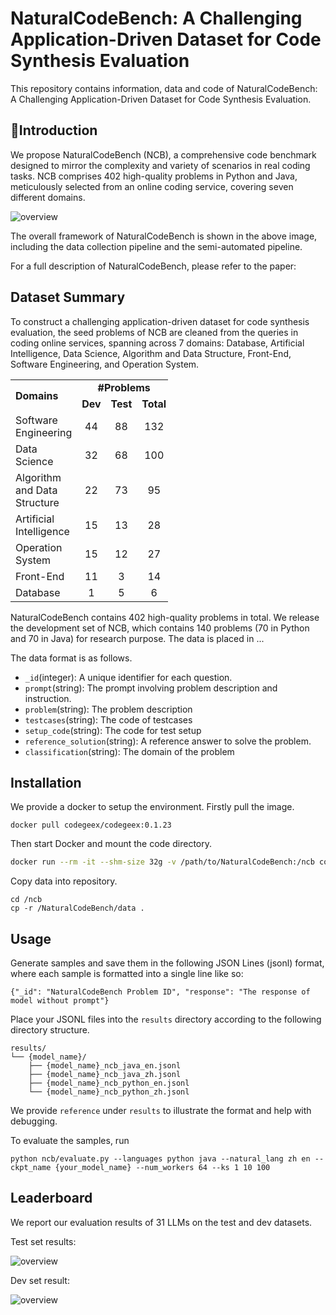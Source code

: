 # NaturalCodeBench: A Challenging Application-Driven Dataset for Code Synthesis Evaluation

This repository contains information, data and code of NaturalCodeBench: A Challenging Application-Driven Dataset for Code Synthesis Evaluation.

## 📌Introduction

We propose  NaturalCodeBench (NCB), a comprehensive code benchmark designed to mirror the complexity and variety of scenarios in real coding tasks. NCB comprises 402 high-quality problems in Python and Java, meticulously selected from an online coding service, covering seven different domains. 

![overview](https://github.com/THUDM/NaturalCodeBench/tree/main/assets/overview.png)

The overall framework of NaturalCodeBench is shown in the above image, including the data collection pipeline and the semi-automated pipeline.

For a full description of NaturalCodeBench, please refer to the paper: 

## Dataset Summary

To construct a challenging application-driven dataset for code synthesis evaluation, the seed problems of NCB are cleaned from the queries in coding online services, spanning across 7 domains: Database, Artificial Intelligence, Data Science, Algorithm and Data Structure, Front-End, Software Engineering, and Operation System.

<table style="width: 50%;">
    <tr>
        <td rowspan="2" style="width: 400px;"><strong>Domains</strong></td>
        <td colspan="3" align="center"><strong>#Problems</strong></td>
    </tr>
    <tr>
        <td align="center"><strong>Dev</strong></td>
        <td align="center"><strong>Test</strong></td>
        <td align="center"><strong>Total</strong></td>
    </tr>
    <tr>
        <td>Software Engineering</td>
        <td align="center">44</td>
        <td align="center">88</td>
        <td align="center">132</td>
    </tr>
    <tr>
        <td>Data Science</td>
        <td align="center">32</td>
        <td align="center">68</td>
        <td align="center">100</td>
    </tr>
    <tr>
        <td>Algorithm and Data Structure</td>
        <td align="center">22</td>
        <td align="center">73</td>
        <td align="center">95</td>
    </tr>
    <tr>
        <td>Artificial Intelligence</td>
        <td align="center">15</td>
        <td align="center">13</td>
        <td align="center">28</td>
    </tr>
    <tr>
        <td>Operation System</td>
        <td align="center">15</td>
        <td align="center">12</td>
        <td align="center">27</td>
    </tr>
    <tr>
        <td>Front-End</td>
        <td align="center">11</td>
        <td align="center">3</td>
        <td align="center">14</td>
    </tr>
    <tr>
        <td>Database</td>
        <td align="center">1</td>
        <td align="center">5</td>
        <td align="center">6</td>
    </tr>
</table>

NaturalCodeBench contains 402 high-quality problems in total. We release the development set of NCB, which contains 140 problems (70 in Python and 70 in Java) for research purpose. The data is placed in ...

The data format is as follows.

- ```_id```(integer): A unique identifier for each question.
- ```prompt```(string): The prompt involving problem description and instruction.
- ```problem```(string): The problem description
- ```testcases```(string): The code of testcases
- ```setup_code```(string): The code for test setup
- ```reference_solution```(string): A reference answer to solve the problem.
- ```classification```(string): The domain of the problem

## Installation

We provide a docker to setup the environment. Firstly pull the image.

```
docker pull codegeex/codegeex:0.1.23
```

Then start Docker and mount the code directory.

```bash
docker run --rm -it --shm-size 32g -v /path/to/NaturalCodeBench:/ncb codegeex/codegeex:0.1.23 /bin/bash
```

Copy data into repository.

```
cd /ncb
cp -r /NaturalCodeBench/data .
```

## Usage

Generate samples and save them in the following JSON Lines (jsonl) format, where each sample is formatted into a single line like so:

```
{"_id": "NaturalCodeBench Problem ID", "response": "The response of model without prompt"}
```

Place your JSONL files into the `results` directory according to the following directory structure.

```
results/
└── {model_name}/
    ├── {model_name}_ncb_java_en.jsonl
    ├── {model_name}_ncb_java_zh.jsonl
    ├── {model_name}_ncb_python_en.jsonl
    └── {model_name}_ncb_python_zh.jsonl
```

We provide `reference`  under `results` to illustrate the format and help with debugging.

To evaluate the samples, run

```
python ncb/evaluate.py --languages python java --natural_lang zh en --ckpt_name {your_model_name} --num_workers 64 --ks 1 10 100
```



## Leaderboard

We report  our evaluation results of 31 LLMs on the test and dev datasets.

Test set results:

![overview](https://github.com/THUDM/NaturalCodeBench/tree/main/assets/test_set_results.png)



Dev set result:

![overview](https://github.com/THUDM/NaturalCodeBench/tree/main/assets/dev_set_results.png)
